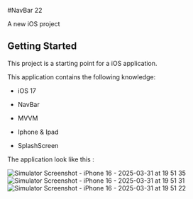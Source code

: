 #NavBar 22

A new iOS project 

## Getting Started

This project is a starting point for a iOS application.

This application contains the following knowledge:

- iOS 17

- NavBar

- MVVM

- Iphone & Ipad

- SplashScreen

The application look like this :

![Simulator Screenshot - iPhone 16 - 2025-03-31 at 19 51 35](https://github.com/user-attachments/assets/a6a91e7a-7d68-4374-9aae-35704386e172)
![Simulator Screenshot - iPhone 16 - 2025-03-31 at 19 51 31](https://github.com/user-attachments/assets/4dba9870-ea84-44d0-8599-4bd8c7d62739)
![Simulator Screenshot - iPhone 16 - 2025-03-31 at 19 51 22](https://github.com/user-attachments/assets/8652e845-4165-4f90-a895-2bc6c6c80219)
